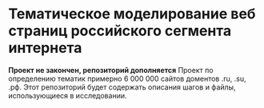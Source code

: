 # Тематическое моделирование веб страниц российского сегмента интернета
**Проект не закончен, репозиторий дополняется**
Проект по определению тематик примерно 6 000 000 сайтов доментов .ru, .su, .рф.
Этот репозиторий будет содержать описания шагов и файлы, использующиеся в исследовании.




